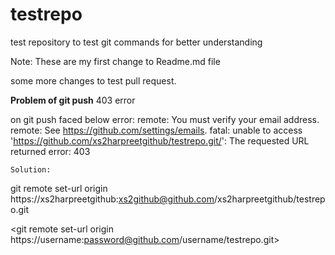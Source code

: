 # testrepo
test repository to test git commands for better understanding

Note: These are my first change to Readme.md file

some more changes to test pull request.

**Problem of git push** 
403 error

on git push faced below error:
remote: You must verify your email address.
remote: See https://github.com/settings/emails.
fatal: unable to access 'https://github.com/xs2harpreetgithub/testrepo.git/': The requested URL returned error: 403

`Solution:`
 
git remote set-url origin https://xs2harpreetgithub:xs2github@github.com/xs2harpreetgithub/testrepo.git

<git remote set-url origin https://username:password@github.com/username/testrepo.git>
